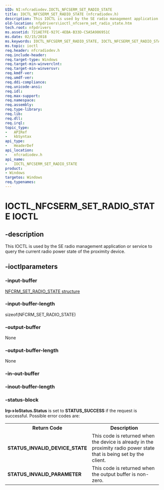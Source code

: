 ```yaml
---
UID: NI:nfcradiodev.IOCTL_NFCSERM_SET_RADIO_STATE
title: IOCTL_NFCSERM_SET_RADIO_STATE (nfcradiodev.h)
description: This IOCTL is used by the SE radio management application or service to query the current radio power state of the proximity device.
old-location: nfpdrivers\ioctl_nfcserm_set_radio_state.htm
tech.root: nfpdrivers
ms.assetid: 721AE7FE-927C-4EBA-B33D-C5A5A986951C
ms.date: 02/15/2018
ms.keywords: IOCTL_NFCSERM_SET_RADIO_STATE, IOCTL_NFCSERM_SET_RADIO_STATE control, IOCTL_NFCSERM_SET_RADIO_STATE control code [Near-Field Proximity Drivers], nfcradiodev/IOCTL_NFCSERM_SET_RADIO_STATE, nfpdrivers.ioctl_nfcserm_set_radio_state
ms.topic: ioctl
req.header: nfcradiodev.h
req.include-header: 
req.target-type: Windows
req.target-min-winverclnt: 
req.target-min-winversvr: 
req.kmdf-ver: 
req.umdf-ver: 
req.ddi-compliance: 
req.unicode-ansi: 
req.idl: 
req.max-support: 
req.namespace: 
req.assembly: 
req.type-library: 
req.lib: 
req.dll: 
req.irql: 
topic_type:
-	APIRef
-	kbSyntax
api_type:
-	HeaderDef
api_location:
-	nfcradiodev.h
api_name:
-	IOCTL_NFCSERM_SET_RADIO_STATE
product:
- Windows
targetos: Windows
req.typenames: 
---
```


# IOCTL_NFCSERM_SET_RADIO_STATE IOCTL


## -description


This IOCTL is used by the SE radio management application or service to query the current radio power state of the proximity device.


## -ioctlparameters




### -input-buffer


<a href="https://msdn.microsoft.com/22FE29AC-790D-40D2-949F-9C132F67AEAB"> NFCRM_SET_RADIO_STATE structure</a>



### -input-buffer-length

sizeof(NFCRM_SET_RADIO_STATE)


### -output-buffer

None


### -output-buffer-length

None


### -in-out-buffer








### -inout-buffer-length








### -status-block

<b>Irp-&gt;IoStatus.Status</b> is set to <b>STATUS_SUCCESS</b> if the request is successful. Possible error codes are:

<table>
<tr>
<th>Return Code</th>
<th>Description</th>
</tr>
<tr>
<td><b>STATUS_INVALID_DEVICE_STATE</b></td>
<td>This code is returned when the device is already in the proximity radio power state that is being set by the client.</td>
</tr>
<tr>
<td><b>STATUS_INVALID_PARAMETER</b></td>
<td>This code is returned when the output buffer is non-zero.</td>
</tr>
</table>
 

